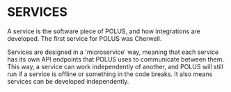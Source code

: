 # SERVICES <!-- {docsify-ignore} -->

A service is the software piece of POLUS, and how integrations are developed. The first service for POLUS was Cherwell.

Services are designed in a 'microservice' way, meaning that each service has its own API endpoints that POLUS uses to communicate between them. This way, a service can work independently of another, and POLUS will still run if a service is offline or something in the code breaks. It also means services can be developed independently.
 
